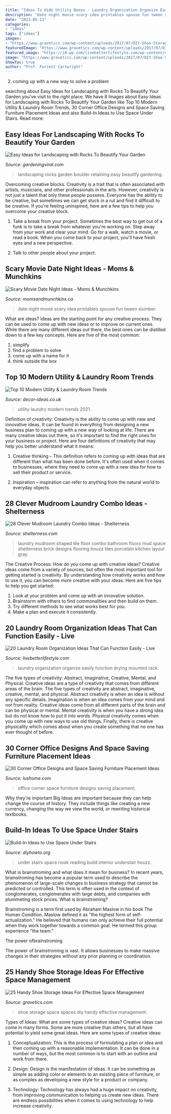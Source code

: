 ```yaml
---
title: "Ideas To Hide Utility Boxes - Laundry Organization Organize Easily Function Drying Mounted Rack"
description: "Date night movie scary idea printables spouse fun tween slumber"
date: "2023-05-13"
categories:
- "ideas"
tags: ["ideas"]
images:
- "https://www.gravetics.com/wp-content/uploads/2017/07/DIY-Shoe-Storage-Ideas-for-Small-Spaces.jpg"
featuredImage: "https://www.gravetics.com/wp-content/uploads/2017/07/DIY-Shoe-Storage-Ideas-for-Small-Spaces.jpg"
featured_image: "https://i0.wp.com/livebetterlifestyle.com/wp-content/uploads/2018/07/10-Laundry-Room-Organization-Ideas.jpg?resize=400%2C600&amp;ssl=1"
image: "https://www.gravetics.com/wp-content/uploads/2017/07/DIY-Shoe-Storage-Ideas-for-Small-Spaces.jpg"
ShowToc: true
author: "Prof. Forrest Cartwright"
---
```



2. coming up with a new way to solve a problem 

	

		
searching about Easy Ideas for Landscaping with Rocks To Beautify Your Garden you've visit to the right place. We have 8 Images about Easy Ideas for Landscaping with Rocks To Beautify Your Garden like Top 10 Modern Utility &amp; Laundry Room Trends, 30 Corner Office Designs and Space Saving Furniture Placement Ideas and also Build-In Ideas to Use Space Under Stairs. Read more:
		
    
## Easy Ideas For Landscaping With Rocks To Beautify Your Garden

<img loading=lazy src="http://gardeningviral.com/wp-content/uploads/2017/07/Boulder-Retaining-Wall-e1474911516390-1.jpg" onerror="this.onerror=null;this.src='https://tse4.mm.bing.net/th?id=OIP.gorrpH7Mzo-A2rdiM-2C9gHaFj&amp;pid=15.1';" alt="Easy Ideas for Landscaping with Rocks To Beautify Your Garden">

_Source: gardeningviral.com_

>landscaping rocks garden boulder retaining easy beautify gardening. 

	

Overcoming creative blocks.
Creativity is a trait that is often associated with artists, musicians, and other professionals in the arts. However, creativity is not just a talent that only these people possess. Everyone has the ability to be creative, but sometimes we can get stuck in a rut and find it difficult to be creative. If you're feeling uninspired, here are a few tips to help you overcome your creative block.
1. Take a break from your project. Sometimes the best way to get out of a funk is to take a break from whatever you're working on. Step away from your work and clear your mind. Go for a walk, watch a movie, or read a book. When you come back to your project, you'll have fresh eyes and a new perspective.

2. Talk to other people about your project.

    
## Scary Movie Date Night Ideas - Moms &amp; Munchkins

<img loading=lazy src="http://www.momsandmunchkins.ca/wp-content/uploads/2015/03/scary-movie-date-night-printables-1.jpg" onerror="this.onerror=null;this.src='https://tse4.mm.bing.net/th?id=OIP.WSwlVzckJU_SNi3GYcgdmgHaKZ&amp;pid=15.1';" alt="Scary Movie Date Night Ideas - Moms &amp; Munchkins">

_Source: momsandmunchkins.ca_

>date night movie scary idea printables spouse fun tween slumber. 

	

What are ideas?
Ideas are the starting point for any creative process. They can be used to come up with new ideas or to improve on current ones. While there are many different ideas out there, the best ones can be distilled down to a few key concepts. Here are five of the most common:
1. simplify
2. find a problem to solve
3. come up with a name for it
4. think outside the box

    
## Top 10 Modern Utility &amp; Laundry Room Trends

<img loading=lazy src="http://decor-ideas.co.uk/wp-content/uploads/2021/01/utility-room-ideas-1.jpg" onerror="this.onerror=null;this.src='https://tse2.mm.bing.net/th?id=OIP.TAdfw7W5wnOHVXqm3UE7PwHaKN&amp;pid=15.1';" alt="Top 10 Modern Utility &amp; Laundry Room Trends">

_Source: decor-ideas.co.uk_

>utility laundry modern trends 2021. 

	

Definition of creativity:
Creativity is the ability to come up with new and innovative ideas. It can be found in everything from designing a new business plan to coming up with a new way of looking at life. There are many creative ideas out there, so it's important to find the right ones for your business or project. Here are four definitions of creativity that may help you better understand what it means: 
1. Creative thinking – This definition refers to coming up with ideas that are different than what has been done before. It's often used when it comes to businesses, where they need to come up with a new idea for how to sell their product or service. 

2. Inspiration – inspiration can refer to anything from the natural world to everyday objects.

    
## 28 Clever Mudroom Laundry Combo Ideas - Shelterness

<img loading=lazy src="http://i.shelterness.com/2016/06/08-L-shaped-mudroom-laundry.jpg" onerror="this.onerror=null;this.src='https://tse2.mm.bing.net/th?id=OIP.lRuMSLphVwW-ie1BKVYKKQHaIy&amp;pid=15.1';" alt="28 Clever Mudroom Laundry Combo Ideas - Shelterness">

_Source: shelterness.com_

>laundry mudroom shaped tile floor combo bathroom floors mud space shelterness brick designs flooring houzz tiles porcelain kitchen layout gray. 

	

The Creative Process: How do you come up with creative ideas?
Creative ideas come from a variety of sources, but often the most important tool for getting started is creativity. By understanding how creativity works and how to use it, you can become more creative with your ideas. Here are five tips to help you get started: 
1. Look at your problem and come up with an innovative solution.
2. Brainstorm with others to find commonalities and then build on them. 
3. Try different methods to see what works best for you. 
4. Make a plan and execute it consistently. 

    
## 20 Laundry Room Organization Ideas That Can Function Easily - Live

<img loading=lazy src="https://i0.wp.com/livebetterlifestyle.com/wp-content/uploads/2018/07/10-Laundry-Room-Organization-Ideas.jpg?resize=400%2C600&amp;ssl=1" onerror="this.onerror=null;this.src='https://tse1.mm.bing.net/th?id=OIP.Iqw1F8GCxPwLaEsF4Cq9lgAAAA&amp;pid=15.1';" alt="20 Laundry Room Organization Ideas That Can Function Easily - Live">

_Source: livebetterlifestyle.com_

>laundry organization organize easily function drying mounted rack. 

	

The five types of creativity: Abstract, Imaginative, Creative, Mental, and Physical.
Creative ideas are a type of creativity that comes from different areas of the brain. The five types of creativity are abstract, imaginative, creative, mental, and physical. Abstract creativity is when an idea is without any specific details. Imagination is when an idea comes from your mind and not from reality. Creative ideas come from all different parts of the brain and can be physical or mental. Mental creativity is when you have a strong idea but do not know how to put it into words. Physical creativity comes when you come up with new ways to use old things. Finally, there is creative physicality which comes about when you create something that no one has ever thought of before.

    
## 30 Corner Office Designs And Space Saving Furniture Placement Ideas

<img loading=lazy src="https://www.lushome.com/wp-content/uploads/2013/10/corner-home-office-designs-furniture-placement-29.jpg" onerror="this.onerror=null;this.src='https://tse4.mm.bing.net/th?id=OIP.YC101g9HqCTS0SSvkd-ErQAAAA&amp;pid=15.1';" alt="30 Corner Office Designs and Space Saving Furniture Placement Ideas">

_Source: lushome.com_

>office corner space furniture designs saving placement. 

	

Why they're important
Big Ideas are important because they can help change the course of history. They include things like creating a new currency, changing the way we view the world, or rewriting historical textbooks.

    
## Build-In Ideas To Use Space Under Stairs

<img loading=lazy src="http://www.diyhowto.org/wp-content/uploads/Understair-Reading-Nook-20-Build-In-Ideas-to-Use-Space-Under-Stairs-DIYHowto.jpg" onerror="this.onerror=null;this.src='https://tse4.mm.bing.net/th?id=OIP.uTcHFnGhY2n-0vZuJ9KFQAHaJ8&amp;pid=15.1';" alt="Build-In Ideas to Use Space Under Stairs">

_Source: diyhowto.org_

>under stairs space nook reading build interior understair houzz. 

	

What is brainstroming and what does it mean for business?
In recent years, brainstroming has become a popular term used to describe the phenomenon of large-scale changes in business strategy that cannot be predicted or controlled. This term is often used in the context of conglomerates, conglomerates with large debts, and companies with plummeting stock prices.
What is brainstroming?

Brainstroming is a term first used by Abraham Maslow in his book The Human Condition. Maslow defined it as "the highest form of self-actualization." He believed that humans can only achieve their full potential when they work together towards a common goal. He termed this group experience "the team."

The power ofbrainstroming

The power of brainstroming is vast. It allows businesses to make massive changes in their strategies without any prior planning or coordination.

    
## 25 Handy Shoe Storage Ideas For Effective Space Management

<img loading=lazy src="https://www.gravetics.com/wp-content/uploads/2017/07/DIY-Shoe-Storage-Ideas-for-Small-Spaces.jpg" onerror="this.onerror=null;this.src='https://tse3.mm.bing.net/th?id=OIP.-1CSqVFk5OeK3tOx_AtvuwHaKo&amp;pid=15.1';" alt="25 Handy Shoe Storage Ideas For Effective Space Management">

_Source: gravetics.com_

>shoe storage space spaces diy handy effective management. 

	

Types of Ideas: What are some types of creative ideas?
Creative ideas can come in many forms. Some are more creative than others, but all have potential to yield some great ideas. Here are some types of creative ideas:
1. Conceptualization: This is the process of formulating a plan or idea and then coming up with a reasonable implementation. It can be done in a number of ways, but the most common is to start with an outline and work from there.

2. Design: Design is the manifestation of ideas. It can be something as simple as adding color or elements to an existing piece of furniture, or as complex as developing a new style for a product or company.

3. Technology: Technology has always had a huge impact on creativity, from improving communication to helping us create new ideas. There are endless possibilities when it comes to using technology to help increase creativity.


